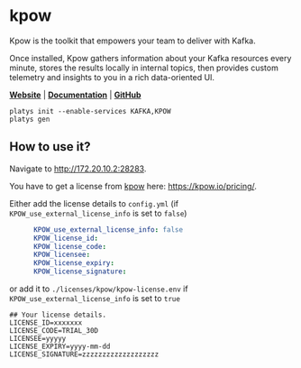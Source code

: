 # kpow

Kpow is the toolkit that empowers your team to deliver with Kafka.

Once installed, Kpow gathers information about your Kafka resources every minute, stores the results locally in internal topics, then provides custom telemetry and insights to you in a rich data-oriented UI.

**[Website](https://kpow.io/)** | **[Documentation](https://docs.kpow.io/)** | **[GitHub](https://github.com/factorhouse/kpow)**

```
platys init --enable-services KAFKA,KPOW
platys gen
```

## How to use it?

Navigate to <http://172.20.10.2:28283>.

You have to get a license from [kpow](https://kpow.io/) here: <https://kpow.io/pricing/>.

Either add the license details to `config.yml` (if `KPOW_use_external_license_info` is set to `false`)

```yaml
      KPOW_use_external_license_info: false
      KPOW_license_id:
      KPOW_license_code: 
      KPOW_licensee:
      KPOW_license_expiry:
      KPOW_license_signature:  

```

or add it to `./licenses/kpow/kpow-license.env` if `KPOW_use_external_license_info` is set to `true`

```
## Your license details.
LICENSE_ID=xxxxxxx
LICENSE_CODE=TRIAL_30D
LICENSEE=yyyyy
LICENSE_EXPIRY=yyyy-mm-dd
LICENSE_SIGNATURE=zzzzzzzzzzzzzzzzzzz
```